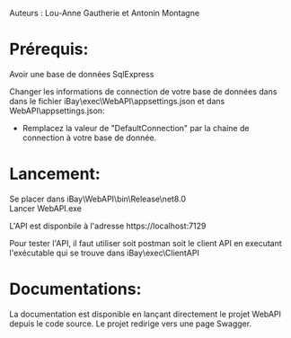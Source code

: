 Auteurs : Lou-Anne Gautherie et Antonin Montagne
# Prérequis:

Avoir une base de données SqlExpress

Changer les informations de connection de votre base de données dans dans le fichier iBay\exec\WebAPI\appsettings.json et dans WebAPI\appsettings.json:
- Remplacez la valeur de "DefaultConnection" par la chaine de connection à votre base de donnée.

# Lancement:

Se placer dans iBay\WebAPI\bin\Release\net8.0\
Lancer WebAPI.exe

L'API est disponbile à l'adresse https://localhost:7129

Pour tester l'API, il faut utiliser soit postman soit le client API en executant l'exécutable qui se trouve dans iBay\exec\ClientAPI

# Documentations:

La documentation est disponible en lançant directement le projet WebAPI depuis le code source.
Le projet redirige vers une page Swagger.

